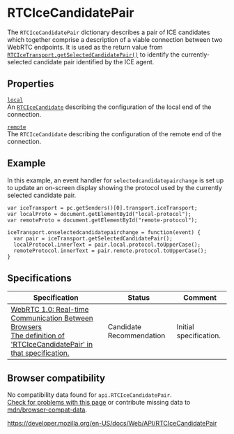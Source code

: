 RTCIceCandidatePair
===================

The `RTCIceCandidatePair` dictionary describes a pair of ICE candidates which together comprise a description of a viable connection between two WebRTC endpoints. It is used as the return value from [`RTCIceTransport.getSelectedCandidatePair()`](rtcicetransport/getselectedcandidatepair) to identify the currently-selected candidate pair identified by the ICE agent.

Properties
----------

[`local`](rtcicecandidatepair/local)  
An [`RTCIceCandidate`](rtcicecandidate) describing the configuration of the local end of the connection.

[`remote`](rtcicecandidatepair/remote)  
The `RTCIceCandidate` describing the configuration of the remote end of the connection.

Example
-------

In this example, an event handler for `selectedcandidatepairchange` is set up to update an on-screen display showing the protocol used by the currently selected candidate pair.

    var iceTransport = pc.getSenders()[0].transport.iceTransport;
    var localProto = document.getElementById("local-protocol");
    var remoteProto = document.getElementById("remote-protocol");

    iceTransport.onselectedcandidatepairchange = function(event) {
      var pair = iceTransport.getSelectedCandidatePair();
      localProtocol.innerText = pair.local.protocol.toUpperCase();
      remoteProtocol.innerText = pair.remote.protocol.toUpperCase();
    }

Specifications
--------------

<table><thead><tr class="header"><th>Specification</th><th>Status</th><th>Comment</th></tr></thead><tbody><tr class="odd"><td><a href="https://w3c.github.io/webrtc-pc/#rtcicecandidatepair">WebRTC 1.0: Real-time Communication Between Browsers<br />
<span class="small">The definition of 'RTCIceCandidatePair' in that specification.</span></a></td><td><span class="spec-cr">Candidate Recommendation</span></td><td>Initial specification.</td></tr></tbody></table>

Browser compatibility
---------------------

No compatibility data found for `api.RTCIceCandidatePair`.  
[Check for problems with this page](#on-github) or contribute missing data to [mdn/browser-compat-data](https://github.com/mdn/browser-compat-data).

<a href="https://developer.mozilla.org/en-US/docs/Web/API/RTCIceCandidatePair" class="_attribution-link">https://developer.mozilla.org/en-US/docs/Web/API/RTCIceCandidatePair</a>
